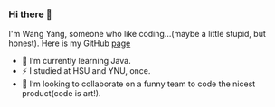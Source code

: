 ### Hi there 👋

<!--
<img align="right" src="https://github-readme-stats.vercel.app/api?username=luckywyy&show_icons=true&icon_color=CE1D2D&text_color=718096&bg_color=ffffff&hide_title=true" />
-->
<!--
**luckywyy/luckywyy** is a ✨ _special_ ✨ repository because its `README.md` (this file) appears on your GitHub profile.

Here are some ideas to get you started:

- 🔭 I’m currently working on ...
- 🌱 I’m currently learning ...
- 👯 I’m looking to collaborate on ...
- 🤔 I’m looking for help with ...
- 💬 Ask me about ...
- 📫 How to reach me: ...
- 😄 Pronouns: ...
- ⚡ Fun fact: ...
-->

I'm Wang Yang, someone who like coding...(maybe a little stupid, but honest). Here is my GitHub [page](https://github.com/luckywyy)

- 🌱 I’m currently learning Java.
- ⚡ I studied at HSU and YNU, once.
- 👯 I’m looking to collaborate on a funny team to code the nicest product(code is art!).

